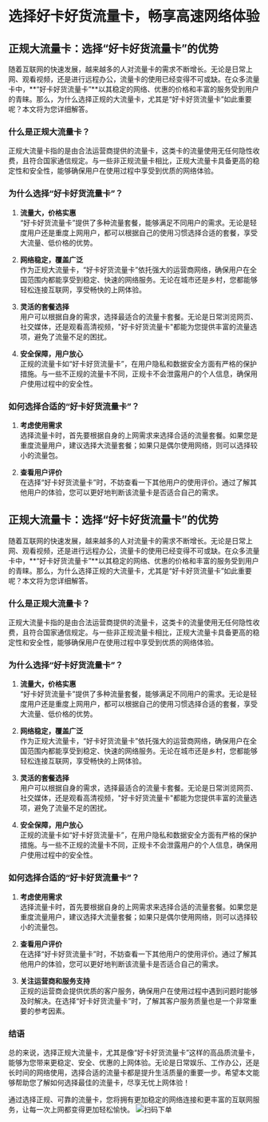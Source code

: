 # 选择好卡好货流量卡，畅享高速网络体验



## 正规大流量卡：选择“好卡好货流量卡”的优势

随着互联网的快速发展，越来越多的人对流量卡的需求不断增长。无论是日常上网、观看视频，还是进行远程办公，流量卡的使用已经变得不可或缺。在众多流量卡中，**“好卡好货流量卡”**以其稳定的网络、优惠的价格和丰富的服务受到用户的青睐。那么，为什么选择正规的大流量卡，尤其是“好卡好货流量卡”如此重要呢？本文将为您详细解答。

### 什么是正规大流量卡？

正规大流量卡指的是由合法运营商提供的流量卡，这类卡的流量使用无任何隐性收费，且符合国家通信规定。与一些非正规流量卡相比，正规大流量卡具备更高的稳定性和安全性，能够确保用户在使用过程中享受到优质的网络体验。

### 为什么选择“好卡好货流量卡”？

1. **流量大，价格实惠**  
   “好卡好货流量卡”提供了多种流量套餐，能够满足不同用户的需求。无论是轻度用户还是重度上网用户，都可以根据自己的使用习惯选择合适的套餐，享受大流量、低价格的优势。

2. **网络稳定，覆盖广泛**  
   作为正规大流量卡，“好卡好货流量卡”依托强大的运营商网络，确保用户在全国范围内都能享受到稳定、快速的网络服务。无论在城市还是乡村，您都能够轻松连接互联网，享受畅快的上网体验。

3. **灵活的套餐选择**  
   用户可以根据自身的需求，选择最适合的流量卡套餐。无论是日常浏览网页、社交媒体，还是观看高清视频，"好卡好货流量卡"都能为您提供丰富的流量选项，避免了流量不足的困扰。

4. **安全保障，用户放心**  
   正规的流量卡如“好卡好货流量卡”，在用户隐私和数据安全方面有严格的保护措施。与一些不正规的流量卡不同，正规卡不会泄露用户的个人信息，确保用户使用过程中的安全性。

### 如何选择合适的“好卡好货流量卡”？

1. **考虑使用需求**  
   选择流量卡时，首先要根据自身的上网需求来选择合适的流量套餐。如果您是重度流量用户，建议选择大流量套餐；如果只是偶尔使用网络，则可以选择较小的流量包。

2. **查看用户评价**  
   在选择“好卡好货流量卡”时，不妨查看一下其他用户的使用评价。通过了解其他用户的体验，您可以更好地判断该流量卡是否适合自己的需求。

## 正规大流量卡：选择“好卡好货流量卡”的优势

随着互联网的快速发展，越来越多的人对流量卡的需求不断增长。无论是日常上网、观看视频，还是进行远程办公，流量卡的使用已经变得不可或缺。在众多流量卡中，**“好卡好货流量卡”**以其稳定的网络、优惠的价格和丰富的服务受到用户的青睐。那么，为什么选择正规的大流量卡，尤其是“好卡好货流量卡”如此重要呢？本文将为您详细解答。

### 什么是正规大流量卡？

正规大流量卡指的是由合法运营商提供的流量卡，这类卡的流量使用无任何隐性收费，且符合国家通信规定。与一些非正规流量卡相比，正规大流量卡具备更高的稳定性和安全性，能够确保用户在使用过程中享受到优质的网络体验。

### 为什么选择“好卡好货流量卡”？

1. **流量大，价格实惠**  
   “好卡好货流量卡”提供了多种流量套餐，能够满足不同用户的需求。无论是轻度用户还是重度上网用户，都可以根据自己的使用习惯选择合适的套餐，享受大流量、低价格的优势。

2. **网络稳定，覆盖广泛**  
   作为正规大流量卡，“好卡好货流量卡”依托强大的运营商网络，确保用户在全国范围内都能享受到稳定、快速的网络服务。无论在城市还是乡村，您都能够轻松连接互联网，享受畅快的上网体验。

3. **灵活的套餐选择**  
   用户可以根据自身的需求，选择最适合的流量卡套餐。无论是日常浏览网页、社交媒体，还是观看高清视频，"好卡好货流量卡"都能为您提供丰富的流量选项，避免了流量不足的困扰。

4. **安全保障，用户放心**  
   正规的流量卡如“好卡好货流量卡”，在用户隐私和数据安全方面有严格的保护措施。与一些不正规的流量卡不同，正规卡不会泄露用户的个人信息，确保用户使用过程中的安全性。

### 如何选择合适的“好卡好货流量卡”？

1. **考虑使用需求**  
   选择流量卡时，首先要根据自身的上网需求来选择合适的流量套餐。如果您是重度流量用户，建议选择大流量套餐；如果只是偶尔使用网络，则可以选择较小的流量包。

2. **查看用户评价**  
   在选择“好卡好货流量卡”时，不妨查看一下其他用户的使用评价。通过了解其他用户的体验，您可以更好地判断该流量卡是否适合自己的需求。

3. **关注运营商和服务支持**  
   正规的运营商会提供优质的客户服务，确保用户在使用过程中遇到问题时能够及时解决。在选择“好卡好货流量卡”时，了解其客户服务质量也是一个非常重要的参考因素。

### 结语

总的来说，选择正规大流量卡，尤其是像“好卡好货流量卡”这样的高品质流量卡，能够为您带来更稳定、安全、优惠的上网体验。无论是日常娱乐、工作办公，还是长时间的网络使用，选择合适的流量卡都是提升生活质量的重要一步。希望本文能够帮助您了解如何选择最佳的流量卡，尽享无忧上网体验！

通过选择正规、可靠的流量卡，您将拥有更加稳定的网络连接和更丰富的互联网服务，让每一次上网都变得更加轻松愉快。 ![扫码下单](https://picabstract-preview-ftn.weiyun.com/ftn_pic_abs_v3/cf57f155c5f5d87a8c5006cc09d16b07477cddf32b8921e42d1531c2ea02a3873718c4b5fd9ca40678336bc324a5f4ff?pictype=scale&from=30111&version=3.3.3.3&fname=20241119_125237.jpg&size=640) 